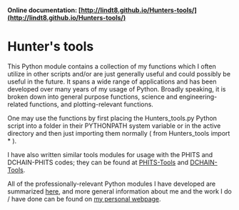 #### Online documentation: [http://lindt8.github.io/Hunters-tools/](http://lindt8.github.io/Hunters-tools/)

# Hunter's tools

This Python module contains a collection of my functions which I often utilize in other scripts and/or are just generally useful and could possibly be useful in the future.  It spans a wide range of applications and has been developed over many years of my usage of Python.  Broadly speaking, it is broken down into general purpose functions, science and engineering-related functions, and plotting-relevant functions.

One may use the functions by first placing the Hunters_tools.py Python script into a folder in their PYTHONPATH system variable or in the active directory and then just importing them normally ( from Hunters_tools import * ).

I have also written similar tools modules for usage with the PHITS and DCHAIN-PHITS codes; they can be found at [PHITS-Tools](https://github.com/Lindt8/PHITS-Tools) and [DCHAIN-Tools](https://github.com/Lindt8/DCHAIN-Tools).

All of the professionally-relevant Python modules I have developed are summarized [here](https://lindt8.github.io/professional-code-projects/), and more general information about me and the work I do / have done can be found on [my personal webpage](https://lindt8.github.io/).
